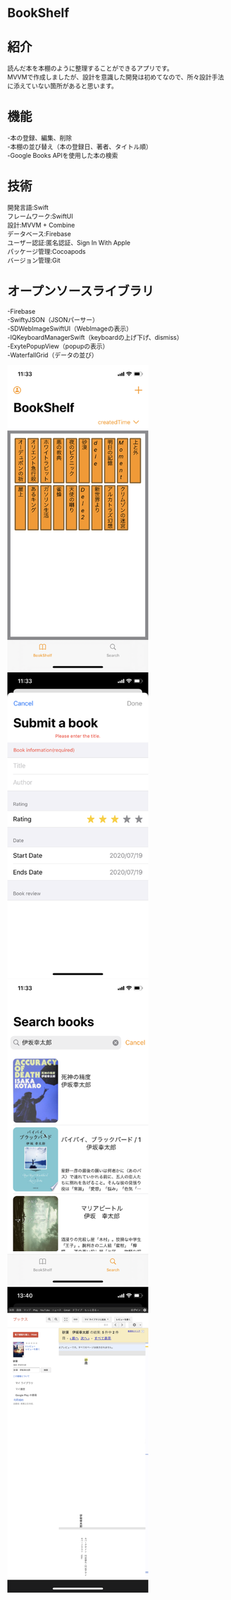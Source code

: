 # BookShelf

# 紹介
読んだ本を本棚のように整理することができるアプリです。  
MVVMで作成しましたが、設計を意識した開発は初めてなので、所々設計手法に添えていない箇所があると思います。

# 機能
-本の登録、編集、削除  
-本棚の並び替え（本の登録日、著者、タイトル順）  
-Google Books APIを使用した本の検索  

# 技術
開発言語:Swift  
フレームワーク:SwiftUI  
設計:MVVM + Combine  
データベース:Firebase  
ユーザー認証:匿名認証、Sign In With Apple  
パッケージ管理:Cocoapods  
バージョン管理:Git  

# オープンソースライブラリ
-Firebase  
-SwiftyJSON（JSONパーサー）  
-SDWebImageSwiftUI（WebImageの表示）  
-IQKeyboardManagerSwift（keyboardの上げ下げ、dismiss）  
-ExytePopupView（popupの表示）  
-WaterfallGrid（データの並び）  


<img src="IMG_1148.png" width=320px>
<img src="IMG_1149.png" width=320px>
<img src="IMG_1150.png" width=320px>
<img src="IMG_1151.png" width=320px>
